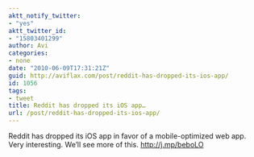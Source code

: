```yaml
---
aktt_notify_twitter:
- "yes"
aktt_twitter_id:
- "15803401299"
author: Avi
categories:
- none
date: "2010-06-09T17:31:21Z"
guid: http://aviflax.com/post/reddit-has-dropped-its-ios-app/
id: 1056
tags:
- tweet
title: Reddit has dropped its iOS app…
url: /post/reddit-has-dropped-its-ios-app/
---
```

Reddit has dropped its iOS app in favor of a mobile-optimized web app. Very interesting. We&#8217;ll see more of this. <a href="http://j.mp/beboLO" rel="nofollow">http://j.mp/beboLO</a>